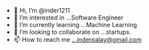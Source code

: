 - 👋 Hi, I’m @inder1211
- 👀 I’m interested in ...Software Engineer
- 🌱 I’m currently learning ...Machine Learning 
- 💞️ I’m looking to collaborate on ...startups.
- 📫 How to reach me ...inderpalay@gmail.com
<!---
inder1211/inder1211 is a ✨ special ✨ repository because its `README.md` (this file) appears on your GitHub profile.
You can click the Preview link to take a look at your changes.
--->
